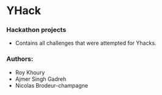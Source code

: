 # YHack
### Hackathon projects 
  - Contains all challenges that were attempted for Yhacks.

### Authors: 
  - Roy Khoury
  - Ajmer Singh Gadreh
  - Nicolas Brodeur-champagne
